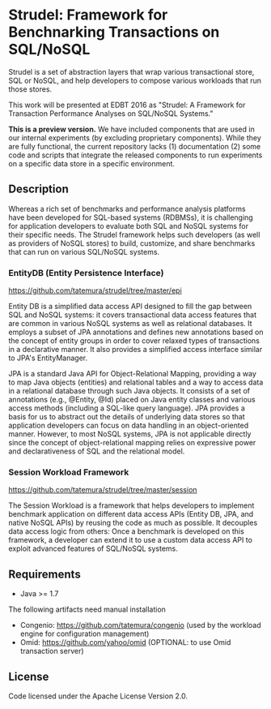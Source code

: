 Strudel: Framework for Benchnarking Transactions on SQL/NoSQL
================================
Strudel is a set of abstraction layers that wrap various
transactional store, SQL or NoSQL, and help developers
to compose various workloads that run those stores.

This work will be presented at EDBT 2016 as
"Strudel: A Framework for Transaction Performance Analyses on SQL/NoSQL Systems."

**This is a preview version.**
We have included components that are
used in our internal experiments (by excluding proprietary components).
While they are fully functional, the current repository lacks (1) documentation
(2) some code and scripts that integrate the released components to
run experiments on a specific data store in a specific environment.

Description
-----------
Whereas a rich set of benchmarks and performance analysis platforms have
been developed for SQL-based systems (RDBMSs), it is challenging
for application developers to evaluate both SQL and NoSQL systems
for their specific needs. The Strudel framework helps such developers (as well as providers
of NoSQL stores) to build, customize, and share benchmarks that can
run on various SQL/NoSQL systems.


### EntityDB (Entity Persistence Interface)
https://github.com/tatemura/strudel/tree/master/epi

Entity DB is a simplified data access API designed to fill the gap between
SQL and NoSQL systems: it covers transactional
data access features that are common in various NoSQL systems as
well as relational databases.
It employs a subset of JPA annotations and defines new annotations
based on the concept of entity groups in order to cover  relaxed types of transactions
in a declarative manner.
It also provides a simplified access interface similar to JPA's EntityManager.

JPA is a standard Java API for Object-Relational Mapping, providing
a way to map Java objects (entities) and relational tables and a way
to access data in a relational database through such Java objects.
It consists of a set of annotations (e.g., @Entity, @Id) placed on Java entity
classes and various access methods (including a SQL-like query language).
JPA provides a basis for us to abstract out the details of underlying
data stores so that application developers can focus
on data handling in an object-oriented manner. However,
to most NoSQL systems, JPA is not applicable directly since the
concept of object-relational mapping relies on
expressive power and declarativeness of SQL and the relational model.

### Session Workload Framework
https://github.com/tatemura/strudel/tree/master/session

The Session Workload is a framework that helps developers to
implement benchmark application on different data access APIs (Entity DB, JPA, and
native NoSQL APIs) by reusing the code as much as possible.
It decouples data access logic from others:
Once a benchmark is developed on this framework, a developer can extend it
to use a custom data access API to exploit advanced features of SQL/NoSQL systems.


Requirements
------------
- Java >= 1.7

The following artifacts need manual installation
- Congenio: https://github.com/tatemura/congenio (used by the workload engine
for configuration management)
- Omid: https://github.com/yahoo/omid (OPTIONAL: to use Omid transaction server)

License
-------
Code licensed under the Apache License Version 2.0.
